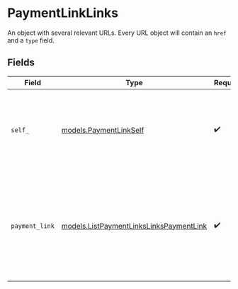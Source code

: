 # PaymentLinkLinks

An object with several relevant URLs. Every URL object will contain an `href` and a `type` field.


## Fields

| Field                                                                                                      | Type                                                                                                       | Required                                                                                                   | Description                                                                                                |
| ---------------------------------------------------------------------------------------------------------- | ---------------------------------------------------------------------------------------------------------- | ---------------------------------------------------------------------------------------------------------- | ---------------------------------------------------------------------------------------------------------- |
| `self_`                                                                                                    | [models.PaymentLinkSelf](../models/paymentlinkself.md)                                                     | :heavy_check_mark:                                                                                         | In v2 endpoints, URLs are commonly represented as objects with an `href` and `type` field.                 |
| `payment_link`                                                                                             | [models.ListPaymentLinksLinksPaymentLink](../models/listpaymentlinkslinkspaymentlink.md)                   | :heavy_check_mark:                                                                                         | The URL your customer should visit to make the payment. This is where you should redirect the customer to. |